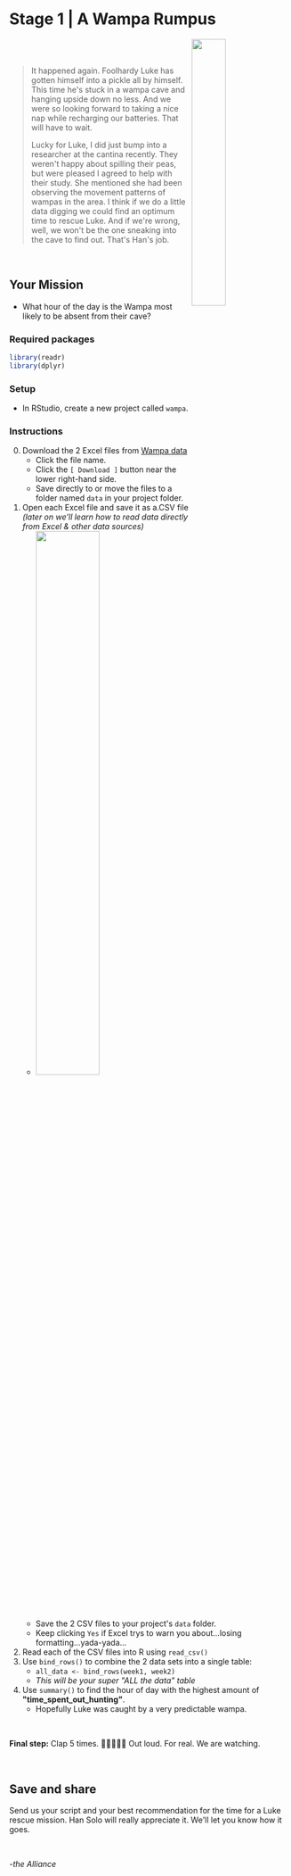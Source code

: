 # Stage 1 |  A Wampa Rumpus

<img src="https://i.ebayimg.com/images/g/gcQAAOSwkylfAyto/s-l1600.jpg" width="35%" align="right">

<br><br>

> It happened again. Foolhardy Luke has gotten himself into a pickle all by himself. This time he's stuck in a wampa cave and hanging upside down no less. And we were so looking forward to taking a nice nap while recharging our batteries. That will have to wait. 
>
> Lucky for Luke, I did just bump into a researcher at the cantina recently. They weren't happy about spilling their peas, but were pleased I agreed to help with their study. She mentioned she had been observing the movement patterns of wampas in the area. I think if we do a little data digging we could find an optimum time to rescue Luke. And if we're wrong, well, we won't be the one sneaking into the cave to find out. 
> That's Han's job. 

<br>

## Your Mission

- What hour of the day is the Wampa most likely to be absent from their cave?


### Required packages

```r
library(readr)
library(dplyr)
```

### Setup

- In RStudio, create a new project called `wampa`.

### Instructions

0. Download the 2 Excel files from [Wampa data](https://github.com/MPCA-data/tidytuesdays/tree/master/show-n-tell/R2D2_missions/stage_1_data)
    - Click the file name.
    - Click the `[ Download ]` button near the lower right-hand side.
    - Save directly to or move the files to a folder named `data` in your project folder.
1. Open each Excel file and save it as a.CSV file *(later on we'll learn how to read data directly from Excel & other data sources)*
    - <img src="https://cdn4syt-solveyourtech.netdna-ssl.com/wp-content/uploads/2016/03/excel-2013-save-as-csv-4.jpg" width="50%" >
    - Save the 2 CSV files to your project's `data` folder.
    - Keep clicking `Yes` if Excel trys to warn you about...losing formatting...yada-yada...
2. Read each of the CSV files into R using `read_csv()`
3. Use `bind_rows()` to combine the 2 data sets into a single table:
    - `all_data <- bind_rows(week1, week2)`
    - *This will be your super "ALL the data" table*
4. Use `summary()` to find the hour of day with the highest amount of **"time_spent_out_hunting"**. 
    - Hopefully Luke was caught by a very predictable wampa. 

<br>

**Final step:** Clap 5 times.  :clap::clap::clap::clap::clap: Out loud. For real. We are watching.

<br>

## Save and share
Send us your script and your best recommendation for the time for a Luke rescue mission. Han Solo will really appreciate it. We'll let you know how it goes. 

<br>

*-the Alliance*
